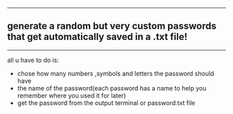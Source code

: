 ___
generate a random but very custom passwords that get automatically saved in a  .txt file!
--
___
all u have to do is:
- chose how many numbers ,symbols and letters the password should have 
- the name of the password(each password has a name to help you remember where you used it for later)
- get the password from the output terminal or password.txt file 
